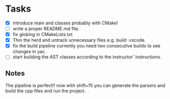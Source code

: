 # Tasks

-[X] introduce main and classes probably with CMake!
-[ ] write a proper README.md file.
-[X] fix globing in CMakeLists.txt
-[X] Thin the herd and untrack unnecessary files e.g. build .vscode.
-[X] fix the build pipeline currently you need two consecutive builds to see changes in yac.
-[ ] start building the AST classes according to the instructor' instructions.

## Notes

 The pipeline is perfect!! now with shift+f5 you can generate the parsers and build the cpp files and run the project.

